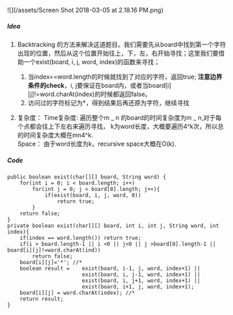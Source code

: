 ![](/assets/Screen Shot 2018-03-05 at 2.18.16 PM.png)

##### Idea

1. Backtracking 的方法来解决这道题目。我们需要先从board中找到第一个字符出现的位置，然后从这个位置开始往上，下，左，右开始寻找；这里我们要借助一个exist\(board, i, j, word, index\)的函数来寻找；  
    1. 当index==word.length的时候就找到了对应的字符，返回true; **注意边界条件的check**，i, j要保证在board内，或者当board\[i\]\[j\]!=word.charAt\(index\)的时候都返回false。  
    2. 访问过的字符标记为\*，得到结果后再还原为字符，继续寻找

2. 复杂度： Time复杂度: 遍历整个m _ n 的board的时间复杂度为m _ n,对于每个点都会往上下左右来遍历寻找， k为word长度，大概要遍历4^k次，所以总的时间复杂度大概在mn4^k.  
   Space： 由于word长度为k，recursive space大概在O\(k\).

##### Code

```
public boolean exist(char[][] board, String word) {
    for(int i = 0; i < board.length; i++)
        for(int j = 0; j < board[0].length; j++){
            if(exist(board, i, j, word, 0))
                return true;
        }
    return false;
}
private boolean exist(char[][] board, int i, int j, String word, int index){
    if(index == word.length()) return true;
    if(i > board.length-1 || i <0 || j<0 || j >board[0].length-1 || board[i][j]!=word.charAt(ind))
        return false;
    board[i][j]='*'; //*
    boolean result =    exist(board, i-1, j, word, index+1) ||
                        exist(board, i, j-1, word, index+1) ||
                        exist(board, i, j+1, word, index+1) ||
                        exist(board, i+1, j, word, index+1);
    board[i][j] = word.charAt(index); //*
    return result;
}
```




